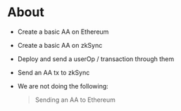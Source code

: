 # About

- Create a basic AA on Ethereum
- Create a basic AA on zkSync
- Deploy and send a userOp / transaction through them
- Send an AA tx to zkSync

- We are not doing the following:
  > Sending an AA to Ethereum
